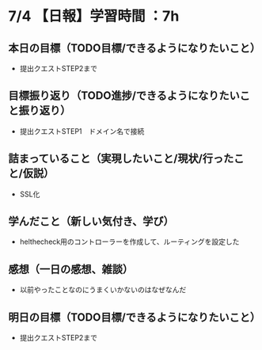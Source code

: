 # 7/4 【日報】学習時間 ：7h
## 本日の目標（TODO目標/できるようになりたいこと）
- 提出クエストSTEP2まで
## 目標振り返り（TODO進捗/できるようになりたいこと振り返り）
- 提出クエストSTEP1　ドメイン名で接続
## 詰まっていること（実現したいこと/現状/行ったこと/仮説）
- SSL化
## 学んだこと（新しい気付き、学び）
- helthecheck用のコントローラーを作成して、ルーティングを設定した
## 感想（一日の感想、雑談）
- 以前やったことなのにうまくいかないのはなぜなんだ
## 明日の目標（TODO目標/できるようになりたいこと）
- 提出クエストSTEP2まで
